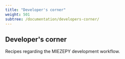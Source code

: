 ```yaml
---
title: "Developer's corner"
weight: 501
subtree: /documentation/developers-corner/
---
```


## Developer's corner

Recipes regarding the MIEZEPY development workflow.
